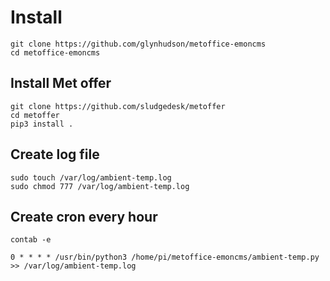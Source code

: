 # Install

```
git clone https://github.com/glynhudson/metoffice-emoncms
cd metoffice-emoncms
```


## Install Met offer

```
git clone https://github.com/sludgedesk/metoffer
cd metoffer
pip3 install .
```


## Create log file

```
sudo touch /var/log/ambient-temp.log
sudo chmod 777 /var/log/ambient-temp.log
```

## Create cron every hour

`contab -e`

`0 * * * * /usr/bin/python3 /home/pi/metoffice-emoncms/ambient-temp.py >> /var/log/ambient-temp.log`

